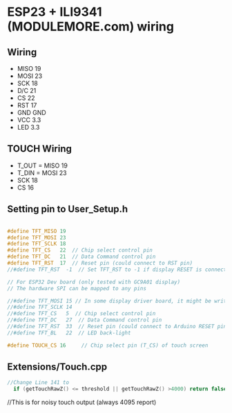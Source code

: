 # ESP23  + ILI9341 (MODULEMORE.com) wiring

## Wiring
 - MISO 19
 - MOSI 23
 - SCK 18
 - D/C 21
 - CS 22
 - RST 17
 - GND GND
 - VCC 3.3
 - LED 3.3


## TOUCH Wiring
  - T_OUT = MISO 19
  - T_DIN = MOSI 23
  - SCK 18
  - CS 16




## Setting pin to User_Setup.h

```cpp

#define TFT_MISO 19
#define TFT_MOSI 23
#define TFT_SCLK 18
#define TFT_CS   22  // Chip select control pin
#define TFT_DC   21  // Data Command control pin
#define TFT_RST  17  // Reset pin (could connect to RST pin)
//#define TFT_RST  -1  // Set TFT_RST to -1 if display RESET is connected to ESP32 board RST

// For ESP32 Dev board (only tested with GC9A01 display)
// The hardware SPI can be mapped to any pins

//#define TFT_MOSI 15 // In some display driver board, it might be written as "SDA" and so on.
//#define TFT_SCLK 14
//#define TFT_CS   5  // Chip select control pin
//#define TFT_DC   27  // Data Command control pin
//#define TFT_RST  33  // Reset pin (could connect to Arduino RESET pin)
//#define TFT_BL   22  // LED back-light

#define TOUCH_CS 16     // Chip select pin (T_CS) of touch screen
```


## Extensions/Touch.cpp

```cpp
//Change Line 141 to
  if (getTouchRawZ() <= threshold || getTouchRawZ() >4000) return false;

```

//This is for noisy touch output (always 4095 report)